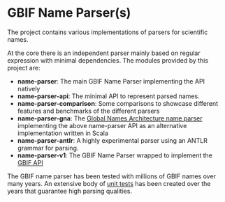 # GBIF Name Parser(s)

The project contains various implementations of parsers for scientific names.

At the core there is an independent parser mainly based on regular expression with minimal dependencies.
The modules provided by this project are:

 - __name-parser__: The main GBIF Name Parser implementing the API natively
 - __name-parser-api__: The minimal API to represent parsed names.
 - __name-parser-comparison__: Some comparisons to showcase different features and benchmarks of the different parsers
 - __name-parser-gna__: The [Global Names Architecture name parser](https://github.com/GlobalNamesArchitecture/gnparser) implementing the above name-parser API as an alternative implementation written in Scala
 - __name-parser-antlr__: A highly experimental parser using an ANTLR grammar for parsing.
 - __name-parser-v1__: The GBIF Name Parser wrapped to implement the [GBIF API](https://github.com/gbif/gbif-api/blob/master/src/main/java/org/gbif/api/service/checklistbank/NameParser.java)

The GBIF name parser has been tested with millions of GBIF names over many years.
An extensive body of [unit tests](name-parser/src/test/java/org/gbif/nameparser/NameParserGBIFTest.java) has been created over the years that guarantee high parsing qualities.

